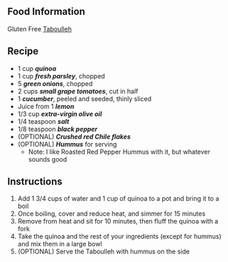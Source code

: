 ## Food Information
Gluten Free [Taboulleh](https://en.wikipedia.org/wiki/Tabbouleh)

## Recipe
* 1 cup ***quinoa***
* 1 cup ***fresh parsley***, chopped
* 5 ***green onions***, chopped
* 2 cups ***small grape tomatoes***, cut in half
* 1 ***cucumber***, peeled and seeded, thinly sliced
* Juice from 1 ***lemon***
* 1/3 cup ***extra-virgin olive oil***
* 1/4 teaspoon ***salt***
* 1/8 teaspoon ***black pepper***
* (OPTIONAL) ***Crushed red Chile flakes***
* (OPTIONAL) ***Hummus*** for serving
  * Note: I like Roasted Red Pepper Hummus with it, but whatever sounds good

## Instructions
1. Add 1 3/4 cups of water and 1 cup of quinoa to a pot and bring it to a boil
2. Once boiling, cover and reduce heat, and simmer for 15 minutes
3. Remove from heat and sit for 10 minutes, then fluff the quinoa with a fork
4. Take the quinoa and the rest of your ingredients (except for hummus) and mix them in a large bowl
5. (OPTIONAL) Serve the Taboulleh with hummus on the side
